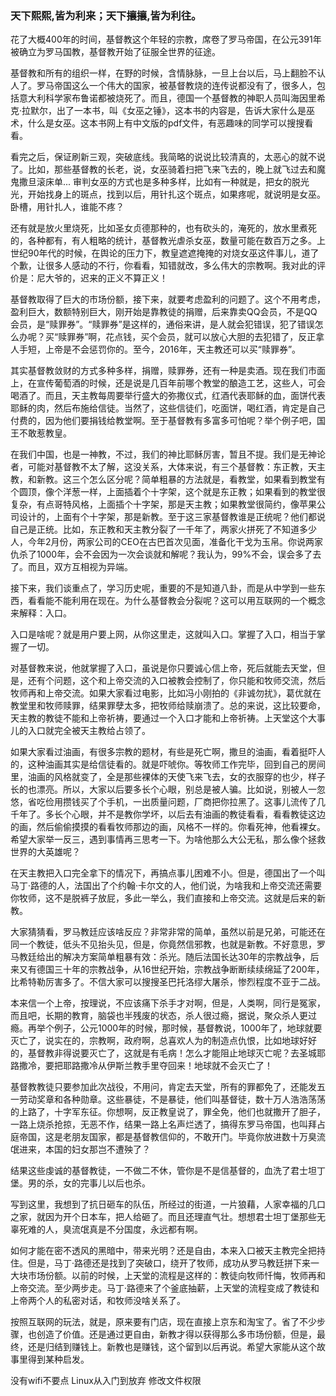 ### 天下熙熙,皆为利来；天下攘攘,皆为利往。

花了大概400年的时间，基督教这个年轻的宗教，席卷了罗马帝国，在公元391年被确立为罗马国教，基督教开始了征服全世界的征途。

基督教和所有的组织一样，在野的时候，含情脉脉，一旦上台以后，马上翻脸不认人了。罗马帝国这么一个伟大的国家，被基督教烧的连传说都没有了，很多人，包括意大利科学家布鲁诺都被烧死了。而且，德国一个基督教的神职人员叫海因里希克·拉默尔，出了一本书，叫《女巫之锤》，这本书的内容是，告诉大家什么是巫术，什么是女巫。这本书网上有中文版的pdf文件，有恶趣味的同学可以搜搜看看。

看完之后，保证刷新三观，突破底线。我简略的说说比较清真的，太恶心的就不说了。比如，那些基督教的长老，说，女巫骑着扫把飞来飞去的，晚上就飞过去和魔鬼撒旦滚床单... 审判女巫的方式也是多种多样，比如有一种就是，把女的脱光光，开始找身上的斑点，找到以后，用针扎这个斑点，如果疼呢，就说明是女巫。卧槽，用针扎人，谁能不疼？

还有就是放火里烧死，比如圣女贞德那种的，也有砍头的，淹死的，放水里煮死的，各种都有，有人粗略的统计，基督教光虐杀女巫，数量可能在数百万之多。上世纪90年代的时候，在舆论的压力下，教皇遮遮掩掩的对烧女巫这件事儿，道了个歉，让很多人感动的不行，你看看，知错就改，多么伟大的宗教啊。我对此的评价是：尼大爷的，迟来的正义不算正义！

基督教取得了巨大的市场份额，接下来，就要考虑盈利的问题了。这个不用考虑，盈利巨大，数额特别巨大，刚开始是靠教徒的捐赠，后来靠卖QQ会员，不是QQ会员，是“赎罪券”。“赎罪券”是这样的，通俗来讲，是人就会犯错误，犯了错误怎么办呢？买“赎罪券”啊，花点钱，买个会员，就可以放心大胆的去犯错了，反正拿人手短，上帝是不会惩罚你的。至今，2016年，天主教还可以买“赎罪券”。

其实基督教敛财的方式多种多样，捐赠，赎罪券，还有一种是卖酒。现在我们市面上，在宣传葡萄酒的时候，还是说是几百年前哪个教堂的酿造工艺，这些人，可会喝酒了。而且，天主教每周要举行盛大的弥撒仪式，红酒代表耶稣的血，面饼代表耶稣的肉，然后布施给信徒。当然了，这些信徒们，吃面饼，喝红酒，肯定是自己付费的，因为他们要捐钱给教堂啊。至于基督教有多富多可怕呢？举个例子吧，国王不敢惹教皇。

在我们中国，也是一神教，不过，我们的神比耶稣厉害，暂且不提。我们是无神论者，可能对基督教不太了解，这没关系，大体来说，有三个基督教：东正教，天主教，和新教。这三个怎么区分呢？简单粗暴的方法就是，看教堂，如果看到教堂有个圆顶，像个洋葱一样，上面插着个十字架，这个就是东正教；如果看到的教堂很复杂，有点哥特风格，上面插个十字架，那是天主教；如果教堂很简约，像苹果公司设计的，上面有个十字架，那是新教。至于这三家基督教谁是正统呢？他们都说自己是正统。比如，东正教和天主教分裂了一千年了，两家火拼死了不知道多少人，今年2月份，两家公司的CEO在古巴首次见面，准备化干戈为玉帛。你说两家仇杀了1000年，会不会因为一次会谈就和解呢？我认为，99%不会，误会多了去了。而且，双方互相视为异端。

接下来，我们谈重点了，学习历史呢，重要的不是知道八卦，而是从中学到一些东西，看看能不能利用在现在。为什么基督教会分裂呢？这可以用互联网的一个概念来解释：入口。

入口是啥呢？就是用户要上网，从你这里走，这就叫入口。掌握了入口，相当于掌握了一切。

对基督教来说，他就掌握了入口，虽说是你只要诚心信上帝，死后就能去天堂，但是，还有个问题，这个和上帝交流的入口被教会控制了，你只能和牧师交流，然后牧师再和上帝交流。如果大家看过电影，比如冯小刚拍的《非诚勿扰》，葛优就在教堂里和牧师赎罪，结果罪孽太多，把牧师给赎崩溃了。总的来说，这比较要命，天主教的教徒不能和上帝祈祷，要通过一个入口才能和上帝祈祷。上天堂这个大事儿的入口就完全被天主教给占领了。

如果大家看过油画，有很多宗教的题材，有些是死亡啊，撒旦的油画，看着挺吓人的，这种油画其实是给信徒看的。就是吓唬你。等牧师工作完毕，回到自己的房间里，油画的风格就变了，全是那些裸体的天使飞来飞去，女的衣服穿的也少，样子长的也漂亮。所以，大家以后要多长个心眼，别总是被人骗。比如说，别被人一忽悠，省吃俭用攒钱买了个手机，一出质量问题，厂商把你拉黑了。这事儿流传了几千年了。多长个心眼，并不是教你学坏，以后去有油画的教徒看看，看看教徒这边的画，然后偷偷摸摸的看看牧师那边的画，风格不一样的。你看死神，他看裸女。希望大家举一反三，遇到事情再三思考一下。为啥他那么大公无私，那么像个拯救世界的大英雄呢？

在天主教把入口完全拿下的情况下，再搞点事儿困难不小。但是，德国出了一个叫马丁·路德的人，法国出了个约翰·卡尔文的人，他们说，为啥我和上帝交流还需要你牧师，这不是脱裤子放屁，多此一举么，我们直接和上帝交流。这就是后来的新教。

大家猜猜看，罗马教廷应该啥反应？非常非常的简单，虽然以前是兄弟，可能还在同一个教徒，低头不见抬头见，但是，你竟然信邪教，也就是新教。不好意思，罗马教廷给出的解决方案简单粗暴有效：杀光。随后法国长达30年的宗教战争，后来又有德国三十年的宗教战争，从16世纪开始，宗教战争断断续续绵延了200年，比希特勒厉害多了。不信大家可以搜搜圣巴托洛缪大屠杀，惨烈程度不亚于二战。

本来信一个上帝，按理说，不应该痛下杀手才对啊，但是，人类啊，同行是冤家，而且吧，长期的教育，脑袋也半残废的状态，杀人很过瘾，据说，聚众杀人更过瘾。再举个例子，公元1000年的时候，那时候，基督教说，1000年了，地球就要灭亡了，说实在的，宗教啊，政府啊，总喜欢人为的制造点仇恨，比如地球好好的，基督教非得说要灭亡了，这就是有毛病！怎么才能阻止地球灭亡呢？去圣城耶路撒冷，要把耶路撒冷从伊斯兰教手里夺回来！地球就不会灭亡了！

基督教教徒只要参加此次战役，不用问，肯定去天堂，所有的罪都免了，还能发五一劳动奖章和各种勋章。这些暴徒，不是暴徒，他们叫基督徒，数十万人浩浩荡荡的上路了，十字军东征。你想啊，反正教皇说了，罪全免，他们也就撒开了胆子，一路上烧杀抢掠，无恶不作，结果一路上名声烂透了，搞得东罗马帝国，也叫拜占庭帝国，这是老朋友国家，都是基督教信仰的，不敢开门。毕竟你放进数十万臭流氓进来，本国的妇女那岂不遭殃了？

结果这些虔诚的基督教徒，一不做二不休，管你是不是信基督的，血洗了君士坦丁堡。男的杀，女的完事儿以后也杀。

写到这里，我想到了抗日砸车的队伍，所经过的街道，一片狼藉，人家幸福的几口之家，就因为开个日本车，把人给砸了。而且还理直气壮。想想君士坦丁堡那些无辜死难的人，臭流氓真是不分国度，永远都有啊。

如何才能在密不透风的黑暗中，带来光明？还是自由，本来入口被天主教完全把持住。但是，马丁·路德还是找到了突破口，绕开了牧师，成功从罗马教廷拼下来一大块市场份额。以前的时候，上天堂的流程是这样的：教徒向牧师忏悔，牧师再和上帝交流。至少两步走。马丁·路德来了个釜底抽薪，上天堂的流程变成了教徒和上帝两个人的私密对话，和牧师没啥关系了。

按照互联网的玩法，就是，原来要有门店，现在直接上京东和淘宝了。省了不少步骤，也创造了价值。还是通过更自由，新教才得以获得那么多市场份额，但是，最终，还是归结到赚钱上。新教也是赚钱，这个留到以后再说。希望大家能从这个故事里得到某种启发。


没有wifi不要点
Linux从入门到放弃
修改文件权限


